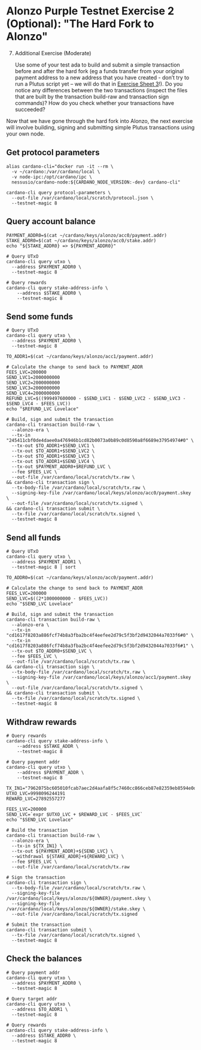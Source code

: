 # Alonzo Purple Testnet Exercise 2 (Optional): "The Hard Fork to Alonzo"

7. Additional Exercise (Moderate)

	Use some of your test ada to build and submit a simple transaction before and after the hard fork (eg a funds transfer from your original payment address to a new address that you have created - don’t try to run a Plutus script yet – we will do that in [Exercise Sheet 3](3_Alonzo-purple-exercise-3.md)!).  Do you notice any differences between the two transactions (inspect the files that are built by the transaction build-raw and transaction sign commands)?  How do you check whether your transactions have succeeded?

  Now that we have gone through the hard fork into Alonzo, the next exercise will involve building, signing and submitting simple Plutus transactions using your own node.  

## Get protocol parameters

```
alias cardano-cli="docker run -it --rm \
  -v ~/cardano:/var/cardano/local \
  -v node-ipc:/opt/cardano/ipc \
  nessusio/cardano-node:${CARDANO_NODE_VERSION:-dev} cardano-cli"

cardano-cli query protocol-parameters \
  --out-file /var/cardano/local/scratch/protocol.json \
  --testnet-magic 8
```

## Query account balance

```
PAYMENT_ADDR0=$(cat ~/cardano/keys/alonzo/acc0/payment.addr)
STAKE_ADDR0=$(cat ~/cardano/keys/alonzo/acc0/stake.addr)
echo "${STAKE_ADDR0} => ${PAYMENT_ADDR0}"

# Query UTxO
cardano-cli query utxo \
  --address $PAYMENT_ADDR0 \
  --testnet-magic 8

# Query rewards
cardano-cli query stake-address-info \
    --address $STAKE_ADDR0 \
    --testnet-magic 8
```

## Send some funds

```
# Query UTxO
cardano-cli query utxo \
  --address $PAYMENT_ADDR0 \
  --testnet-magic 8

TO_ADDR1=$(cat ~/cardano/keys/alonzo/acc1/payment.addr)

# Calculate the change to send back to PAYMENT_ADDR
FEES_LVC=200000
SEND_LVC1=2000000000
SEND_LVC2=2000000000
SEND_LVC3=2000000000
SEND_LVC4=2000000000
REFUND_LVC=$((999497600000 - $SEND_LVC1 - $SEND_LVC2 - $SEND_LVC3 - $SEND_LVC4 - $FEES_LVC))
echo "$REFUND_LVC Lovelace"

# Build, sign and submit the transaction
cardano-cli transaction build-raw \
  --alonzo-era \
  --tx-in "245411cbf0de4daee0a476946b1cd82b0073a0b89c0d8590a8f6689e37954974#0" \
  --tx-out $TO_ADDR1+$SEND_LVC1 \
  --tx-out $TO_ADDR1+$SEND_LVC2 \
  --tx-out $TO_ADDR1+$SEND_LVC3 \
  --tx-out $TO_ADDR1+$SEND_LVC4 \
  --tx-out $PAYMENT_ADDR0+$REFUND_LVC \
  --fee $FEES_LVC \
  --out-file /var/cardano/local/scratch/tx.raw \
&& cardano-cli transaction sign \
  --tx-body-file /var/cardano/local/scratch/tx.raw \
  --signing-key-file /var/cardano/local/keys/alonzo/acc0/payment.skey \
  --out-file /var/cardano/local/scratch/tx.signed \
&& cardano-cli transaction submit \
  --tx-file /var/cardano/local/scratch/tx.signed \
  --testnet-magic 8
```

## Send all funds

```
# Query UTxO
cardano-cli query utxo \
  --address $PAYMENT_ADDR1 \
  --testnet-magic 8 | sort

TO_ADDR0=$(cat ~/cardano/keys/alonzo/acc0/payment.addr)

# Calculate the change to send back to PAYMENT_ADDR
FEES_LVC=200000
SEND_LVC=$((2*1000000000 - $FEES_LVC))
echo "$SEND_LVC Lovelace"

# Build, sign and submit the transaction
cardano-cli transaction build-raw \
  --alonzo-era \
  --tx-in "cd1617f8203a886fcf74b8a3fba2bc4f4eefee2d79c5f3bf2d9432044a7033f6#0" \
  --tx-in "cd1617f8203a886fcf74b8a3fba2bc4f4eefee2d79c5f3bf2d9432044a7033f6#1" \
  --tx-out $TO_ADDR0+$SEND_LVC \
  --fee $FEES_LVC \
  --out-file /var/cardano/local/scratch/tx.raw \
&& cardano-cli transaction sign \
  --tx-body-file /var/cardano/local/scratch/tx.raw \
  --signing-key-file /var/cardano/local/keys/alonzo/acc1/payment.skey \
  --out-file /var/cardano/local/scratch/tx.signed \
&& cardano-cli transaction submit \
  --tx-file /var/cardano/local/scratch/tx.signed \
  --testnet-magic 8
```

## Withdraw rewards

```
# Query rewards
cardano-cli query stake-address-info \
    --address $STAKE_ADDR \
    --testnet-magic 8

# Query payment addr
cardano-cli query utxo \
    --address $PAYMENT_ADDR \
    --testnet-magic 8

TX_IN1="7962075bc605010fcab7aec2d4aafa8f5c7460cc866ceb87e82359eb8594e0d6#1"
UTXO_LVC=9998096244191
REWARD_LVC=27892557277

FEES_LVC=200000
SEND_LVC=`expr $UTXO_LVC + $REWARD_LVC - $FEES_LVC`
echo "$SEND_LVC Lovelace"

# Build the transaction
cardano-cli transaction build-raw \
  --alonzo-era \
  --tx-in ${TX_IN1} \
  --tx-out ${PAYMENT_ADDR}+${SEND_LVC} \
  --withdrawal ${STAKE_ADDR}+${REWARD_LVC} \
  --fee $FEES_LVC \
  --out-file /var/cardano/local/scratch/tx.raw

# Sign the transaction
cardano-cli transaction sign \
  --tx-body-file /var/cardano/local/scratch/tx.raw \
  --signing-key-file /var/cardano/local/keys/alonzo/${OWNER}/payment.skey \
  --signing-key-file /var/cardano/local/keys/alonzo/${OWNER}/stake.skey \
  --out-file /var/cardano/local/scratch/tx.signed

# Submit the transaction
cardano-cli transaction submit \
  --tx-file /var/cardano/local/scratch/tx.signed \
  --testnet-magic 8
```

## Check the balances

```
# Query payment addr
cardano-cli query utxo \
  --address $PAYMENT_ADDR0 \
  --testnet-magic 8

# Query target addr
cardano-cli query utxo \
  --address $TO_ADDR1 \
  --testnet-magic 8

# Query rewards
cardano-cli query stake-address-info \
  --address $STAKE_ADDR0 \
  --testnet-magic 8
```
